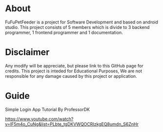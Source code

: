 # About
FuFuPetFeeder is a project for Software Development and based on android studio. This project consists of 5 members which is divide to 3 backend programmer, 1 frontend programmer and 1 documentation.
# Disclaimer
Any modify will be appreciate, but please link to this GitHub page for credits.
This project is inteded for Educational Purposes, We are not responsible for any damage caused by this project or application.
# Guide
Simple Login App Tutorial By ProfessorDK

https://www.youtube.com/watch?v=lF5m4o_CuNg&list=PLbte_tgDKVWQOCRIzkgEQ8umdn_S6ZnHr
